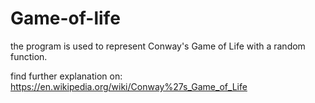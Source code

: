 # Game-of-life
the program is used to represent Conway's Game of Life with a random function.

find further explanation on:
https://en.wikipedia.org/wiki/Conway%27s_Game_of_Life

